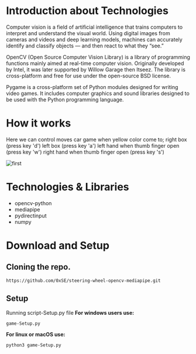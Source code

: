 # Introduction about Technologies
Computer vision is a field of artificial intelligence that trains computers to interpret and understand the visual world. Using digital images from cameras and videos and deep learning models, machines can accurately identify and classify objects — and then react to what they “see.”

OpenCV (Open Source Computer Vision Library) is a library of programming functions mainly aimed at real-time computer vision. Originally developed by Intel, it was later supported by Willow Garage then Itseez. The library is cross-platform and free for use under the open-source BSD license.

Pygame is a cross-platform set of Python modules designed for writing video games. It includes computer graphics and sound libraries designed to be used with the Python programming language.

# How it works
Here we can control moves car game when yellow color come to; 
right box (press key 'd')
left box (press key 'a')
left hand when thumb finger open (press key 'w')
right hand when thumb finger open (press key 's')

![first](https://user-images.githubusercontent.com/67038060/151957653-883be6f0-4d35-48a8-b683-3c8e635cb2d6.png)

# Technologies & Libraries
- opencv-python
- mediapipe
- pydirectinput
- numpy

# Download and Setup

## Cloning the repo.
```
https://github.com/0xSE/steering-wheel-opencv-mediapipe.git
```
## Setup
Running script-Setup.py file
**For windows users use:**
```
game-Setup.py
```

**For linux or macOS use:**
```
python3 game-Setup.py
```

